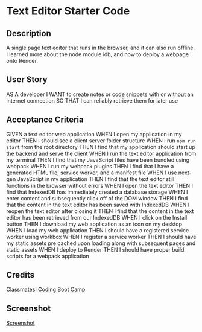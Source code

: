 # Text Editor Starter Code

## Description
A single page text editor that runs in the browser, and it can also run offline. I learned more about the node module idb, and how to deploy a webpage onto Render.

## User Story 
AS A developer
I WANT to create notes or code snippets with or without an internet connection
SO THAT I can reliably retrieve them for later use

## Acceptance Criteria 
GIVEN a text editor web application
WHEN I open my application in my editor
THEN I should see a client server folder structure
WHEN I run `npm run start` from the root directory
THEN I find that my application should start up the backend and serve the client
WHEN I run the text editor application from my terminal
THEN I find that my JavaScript files have been bundled using webpack
WHEN I run my webpack plugins
THEN I find that I have a generated HTML file, service worker, and a manifest file
WHEN I use next-gen JavaScript in my application
THEN I find that the text editor still functions in the browser without errors
WHEN I open the text editor
THEN I find that IndexedDB has immediately created a database storage
WHEN I enter content and subsequently click off of the DOM window
THEN I find that the content in the text editor has been saved with IndexedDB
WHEN I reopen the text editor after closing it
THEN I find that the content in the text editor has been retrieved from our IndexedDB
WHEN I click on the Install button
THEN I download my web application as an icon on my desktop
WHEN I load my web application
THEN I should have a registered service worker using workbox
WHEN I register a service worker
THEN I should have my static assets pre cached upon loading along with subsequent pages and static assets
WHEN I deploy to Render
THEN I should have proper build scripts for a webpack application

## Credits 
Classmates! 
[Coding Boot Camp](https://coding-boot-camp.github.io/full-stack/render/render-deployment-guide)

## Screenshot 
[Screenshot](Screenshot.png)